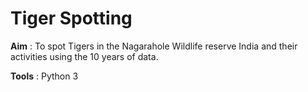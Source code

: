 # Tiger Spotting

**Aim** : To spot Tigers in the Nagarahole Wildlife reserve India and their activities using the 10 years of data.

**Tools** : Python 3
